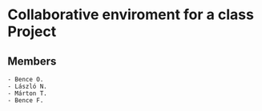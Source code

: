 # Collaborative enviroment for a class Project

## Members
	- Bence O.
	- László N.
	- Márton T.
	- Bence F.
